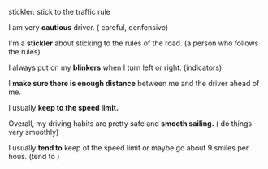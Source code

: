 stickler: stick to the traffic rule

I am very **cautious** driver.  ( careful, denfensive) 

I'm a **stickler** about sticking to the rules of the road. (a person who follows the rules)

I always put on my **blinkers** when I turn left or right. (indicators)

I **make sure there is enough distance** between me and the driver ahead of me.

I usually **keep to the speed limit.**

Overall, my driving habits are pretty safe and **smooth sailing.** ( do things very smoothly)  

I usually **tend to** keep ot the speed limit or maybe go about 9 smiles per hous.  (tend to )

